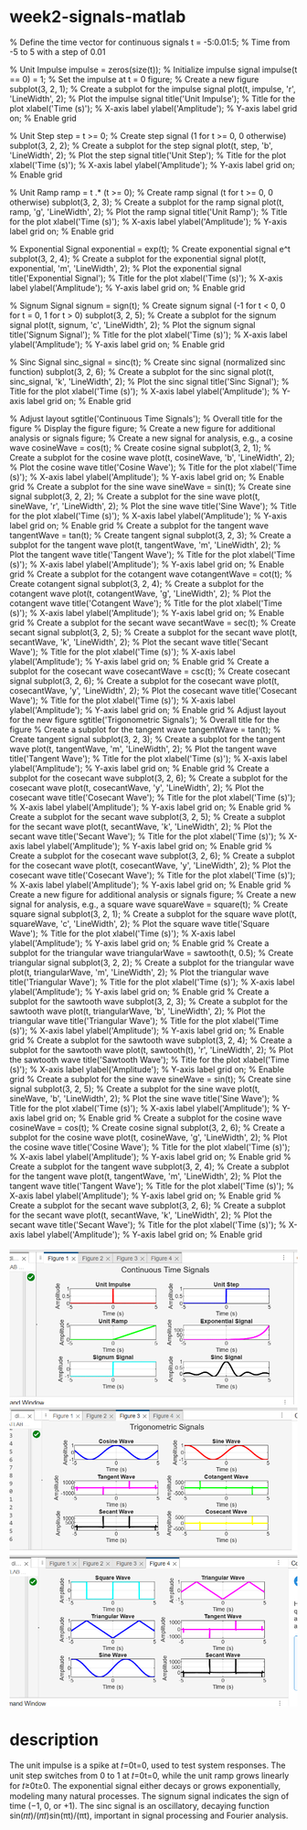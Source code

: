 # week2-signals-matlab
% Define the time vector for continuous signals
t = -5:0.01:5; % Time from -5 to 5 with a step of 0.01

% Unit Impulse
impulse = zeros(size(t)); % Initialize impulse signal
impulse(t == 0) = 1; % Set the impulse at t = 0
figure; % Create a new figure
subplot(3, 2, 1); % Create a subplot for the impulse signal
plot(t, impulse, 'r', 'LineWidth', 2); % Plot the impulse signal
title('Unit Impulse'); % Title for the plot
xlabel('Time (s)'); % X-axis label
ylabel('Amplitude'); % Y-axis label
grid on; % Enable grid

% Unit Step
step = t >= 0; % Create step signal (1 for t >= 0, 0 otherwise)
subplot(3, 2, 2); % Create a subplot for the step signal
plot(t, step, 'b', 'LineWidth', 2); % Plot the step signal
title('Unit Step'); % Title for the plot
xlabel('Time (s)'); % X-axis label
ylabel('Amplitude'); % Y-axis label
grid on; % Enable grid

% Unit Ramp
ramp = t .* (t >= 0); % Create ramp signal (t for t >= 0, 0 otherwise)
subplot(3, 2, 3); % Create a subplot for the ramp signal
plot(t, ramp, 'g', 'LineWidth', 2); % Plot the ramp signal
title('Unit Ramp'); % Title for the plot
xlabel('Time (s)'); % X-axis label
ylabel('Amplitude'); % Y-axis label
grid on; % Enable grid

% Exponential Signal
exponential = exp(t); % Create exponential signal e^t
subplot(3, 2, 4); % Create a subplot for the exponential signal
plot(t, exponential, 'm', 'LineWidth', 2); % Plot the exponential signal
title('Exponential Signal'); % Title for the plot
xlabel('Time (s)'); % X-axis label
ylabel('Amplitude'); % Y-axis label
grid on; % Enable grid

% Signum Signal
signum = sign(t); % Create signum signal (-1 for t < 0, 0 for t = 0, 1 for t > 0)
subplot(3, 2, 5); % Create a subplot for the signum signal
plot(t, signum, 'c', 'LineWidth', 2); % Plot the signum signal
title('Signum Signal'); % Title for the plot
xlabel('Time (s)'); % X-axis label
ylabel('Amplitude'); % Y-axis label
grid on; % Enable grid

% Sinc Signal
sinc_signal = sinc(t); % Create sinc signal (normalized sinc function)
subplot(3, 2, 6); % Create a subplot for the sinc signal
plot(t, sinc_signal, 'k', 'LineWidth', 2); % Plot the sinc signal
title('Sinc Signal'); % Title for the plot
xlabel('Time (s)'); % X-axis label
ylabel('Amplitude'); % Y-axis label
grid on; % Enable grid

% Adjust layout
sgtitle('Continuous Time Signals'); % Overall title for the figure
% Display the figure
figure;
% Create a new figure for additional analysis or signals
figure;
% Create a new signal for analysis, e.g., a cosine wave
cosineWave = cos(t); % Create cosine signal
subplot(3, 2, 1); % Create a subplot for the cosine wave
plot(t, cosineWave, 'b', 'LineWidth', 2); % Plot the cosine wave
title('Cosine Wave'); % Title for the plot
xlabel('Time (s)'); % X-axis label
ylabel('Amplitude'); % Y-axis label
grid on; % Enable grid
% Create a subplot for the sine wave
sineWave = sin(t); % Create sine signal
subplot(3, 2, 2); % Create a subplot for the sine wave
plot(t, sineWave, 'r', 'LineWidth', 2); % Plot the sine wave
title('Sine Wave'); % Title for the plot
xlabel('Time (s)'); % X-axis label
ylabel('Amplitude'); % Y-axis label
grid on; % Enable grid
% Create a subplot for the tangent wave
tangentWave = tan(t); % Create tangent signal
subplot(3, 2, 3); % Create a subplot for the tangent wave
plot(t, tangentWave, 'm', 'LineWidth', 2); % Plot the tangent wave
title('Tangent Wave'); % Title for the plot
xlabel('Time (s)'); % X-axis label
ylabel('Amplitude'); % Y-axis label
grid on; % Enable grid
% Create a subplot for the cotangent wave
cotangentWave = cot(t); % Create cotangent signal
subplot(3, 2, 4); % Create a subplot for the cotangent wave
plot(t, cotangentWave, 'g', 'LineWidth', 2); % Plot the cotangent wave
title('Cotangent Wave'); % Title for the plot
xlabel('Time (s)'); % X-axis label
ylabel('Amplitude'); % Y-axis label
grid on; % Enable grid
% Create a subplot for the secant wave
secantWave = sec(t); % Create secant signal
subplot(3, 2, 5); % Create a subplot for the secant wave
plot(t, secantWave, 'k', 'LineWidth', 2); % Plot the secant wave
title('Secant Wave'); % Title for the plot
xlabel('Time (s)'); % X-axis label
ylabel('Amplitude'); % Y-axis label
grid on; % Enable grid
% Create a subplot for the cosecant wave
cosecantWave = csc(t); % Create cosecant signal
subplot(3, 2, 6); % Create a subplot for the cosecant wave
plot(t, cosecantWave, 'y', 'LineWidth', 2); % Plot the cosecant wave
title('Cosecant Wave'); % Title for the plot
xlabel('Time (s)'); % X-axis label
ylabel('Amplitude'); % Y-axis label
grid on; % Enable grid
% Adjust layout for the new figure
sgtitle('Trigonometric Signals'); % Overall title for the figure
% Create a subplot for the tangent wave
tangentWave = tan(t); % Create tangent signal
subplot(3, 2, 3); % Create a subplot for the tangent wave
plot(t, tangentWave, 'm', 'LineWidth', 2); % Plot the tangent wave
title('Tangent Wave'); % Title for the plot
xlabel('Time (s)'); % X-axis label
ylabel('Amplitude'); % Y-axis label
grid on; % Enable grid
% Create a subplot for the cosecant wave
subplot(3, 2, 6); % Create a subplot for the cosecant wave
plot(t, cosecantWave, 'y', 'LineWidth', 2); % Plot the cosecant wave
title('Cosecant Wave'); % Title for the plot
xlabel('Time (s)'); % X-axis label
ylabel('Amplitude'); % Y-axis label
grid on; % Enable grid
% Create a subplot for the secant wave
subplot(3, 2, 5); % Create a subplot for the secant wave
plot(t, secantWave, 'k', 'LineWidth', 2); % Plot the secant wave
title('Secant Wave'); % Title for the plot
xlabel('Time (s)'); % X-axis label
ylabel('Amplitude'); % Y-axis label
grid on; % Enable grid
% Create a subplot for the cosecant wave
subplot(3, 2, 6); % Create a subplot for the cosecant wave
plot(t, cosecantWave, 'y', 'LineWidth', 2); % Plot the cosecant wave
title('Cosecant Wave'); % Title for the plot
xlabel('Time (s)'); % X-axis label
ylabel('Amplitude'); % Y-axis label
grid on; % Enable grid
% Create a new figure for additional analysis or signals
figure;
% Create a new signal for analysis, e.g., a square wave
squareWave = square(t); % Create square signal
subplot(3, 2, 1); % Create a subplot for the square wave
plot(t, squareWave, 'c', 'LineWidth', 2); % Plot the square wave
title('Square Wave'); % Title for the plot
xlabel('Time (s)'); % X-axis label
ylabel('Amplitude'); % Y-axis label
grid on; % Enable grid
% Create a subplot for the triangular wave
triangularWave = sawtooth(t, 0.5); % Create triangular signal
subplot(3, 2, 2); % Create a subplot for the triangular wave
plot(t, triangularWave, 'm', 'LineWidth', 2); % Plot the triangular wave
title('Triangular Wave'); % Title for the plot
xlabel('Time (s)'); % X-axis label
ylabel('Amplitude'); % Y-axis label
grid on; % Enable grid
% Create a subplot for the sawtooth wave
subplot(3, 2, 3); % Create a subplot for the sawtooth wave
plot(t, triangularWave, 'b', 'LineWidth', 2); % Plot the triangular wave
title('Triangular Wave'); % Title for the plot
xlabel('Time (s)'); % X-axis label
ylabel('Amplitude'); % Y-axis label
grid on; % Enable grid
% Create a subplot for the sawtooth wave
subplot(3, 2, 4); % Create a subplot for the sawtooth wave
plot(t, sawtooth(t), 'r', 'LineWidth', 2); % Plot the sawtooth wave
title('Sawtooth Wave'); % Title for the plot
xlabel('Time (s)'); % X-axis label
ylabel('Amplitude'); % Y-axis label
grid on; % Enable grid
% Create a subplot for the sine wave
sineWave = sin(t); % Create sine signal
subplot(3, 2, 5); % Create a subplot for the sine wave
plot(t, sineWave, 'b', 'LineWidth', 2); % Plot the sine wave
title('Sine Wave'); % Title for the plot
xlabel('Time (s)'); % X-axis label
ylabel('Amplitude'); % Y-axis label
grid on; % Enable grid
% Create a subplot for the cosine wave
cosineWave = cos(t); % Create cosine signal
subplot(3, 2, 6); % Create a subplot for the cosine wave
plot(t, cosineWave, 'g', 'LineWidth', 2); % Plot the cosine wave
title('Cosine Wave'); % Title for the plot
xlabel('Time (s)'); % X-axis label
ylabel('Amplitude'); % Y-axis label
grid on; % Enable grid
% Create a subplot for the tangent wave
subplot(3, 2, 4); % Create a subplot for the tangent wave
plot(t, tangentWave, 'm', 'LineWidth', 2); % Plot the tangent wave
title('Tangent Wave'); % Title for the plot
xlabel('Time (s)'); % X-axis label
ylabel('Amplitude'); % Y-axis label
grid on; % Enable grid
% Create a subplot for the secant wave
subplot(3, 2, 6); % Create a subplot for the secant wave
plot(t, secantWave, 'k', 'LineWidth', 2); % Plot the secant wave
title('Secant Wave'); % Title for the plot
xlabel('Time (s)'); % X-axis label
ylabel('Amplitude'); % Y-axis label
grid on; % Enable grid

![image](https://github.com/jahossain/week2-signals-matlab/blob/main/Images/Screenshot%202025-09-17%20135807.png)
![image](https://github.com/jahossain/week2-signals-matlab/blob/main/Images/Screenshot%202025-09-17%20135848.png)
![image](https://github.com/jahossain/week2-signals-matlab/blob/main/Images/Screenshot%202025-09-17%20135911.png)

# description
The unit impulse is a spike at 𝑡=0t=0, used to test system responses. The unit step switches from 0 to 1 at 𝑡=0t=0, while the unit ramp grows linearly for 𝑡≥0t≥0. The exponential signal either decays or grows exponentially, modeling many natural processes. The signum signal indicates the sign of time (−1, 0, or +1). The sinc signal is an oscillatory, decaying function sin(𝜋𝑡)/(𝜋𝑡)sin(πt)/(πt), important in signal processing and Fourier analysis.
